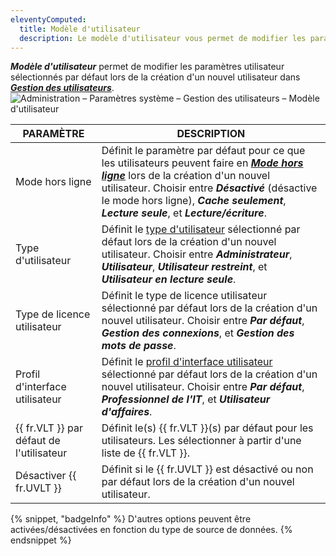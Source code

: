 ```yaml
---
eleventyComputed:
  title: Modèle d'utilisateur
  description: Le modèle d'utilisateur vous permet de modifier les paramètres utilisateur sélectionnés par défaut lors de la création d'un nouvel utilisateur.
---
```

***Modèle d'utilisateur*** permet de modifier les paramètres utilisateur sélectionnés par défaut lors de la création d'un nouvel utilisateur dans [***Gestion des utilisateurs***](/rdm/windows/commands/administration/management/user-management/).
![Administration – Paramètres système – Gestion des utilisateurs – Modèle d'utilisateur](https://cdnweb.devolutions.net/docs/docs_en_rdm_mac_RDMMac2083.png)

| PARAMÈTRE                 | DESCRIPTION                                                                          |
|---------------------------|--------------------------------------------------------------------------------------|
| Mode hors ligne           | Définit le paramètre par défaut pour ce que les utilisateurs peuvent faire en [***Mode hors ligne***](/rdm/mac/commands/file/go-offline/) lors de la création d'un nouvel utilisateur. Choisir entre ***Désactivé*** (désactive le mode hors ligne), ***Cache seulement***, ***Lecture seule***, et ***Lecture/écriture***. |
| Type d'utilisateur        | Définit le [type d'utilisateur](/rdm/mac/commands/administration/user-management/) sélectionné par défaut lors de la création d'un nouvel utilisateur. Choisir entre ***Administrateur***, ***Utilisateur***, ***Utilisateur restreint***, et ***Utilisateur en lecture seule***. |
| Type de licence utilisateur | Définit le type de licence utilisateur sélectionné par défaut lors de la création d'un nouvel utilisateur. Choisir entre ***Par défaut***, ***Gestion des connexions***, et ***Gestion des mots de passe***. |
| Profil d'interface utilisateur | Définit le [profil d'interface utilisateur](/rdm/mac/user-interface/customization/usage-profiles/) sélectionné par défaut lors de la création d'un nouvel utilisateur. Choisir entre ***Par défaut***, ***Professionnel de l'IT***, et ***Utilisateur d'affaires***. |
| {{ fr.VLT }} par défaut de l'utilisateur | Définit le(s) {{ fr.VLT }}(s) par défaut pour les utilisateurs. Les sélectionner à partir d'une liste de {{ fr.VLT }}. |
| Désactiver {{ fr.UVLT }} | Définit si le {{ fr.UVLT }} est désactivé ou non par défaut lors de la création d'un nouvel utilisateur. |

{% snippet, "badgeInfo" %}
D'autres options peuvent être activées/désactivées en fonction du type de source de données.
{% endsnippet %}
